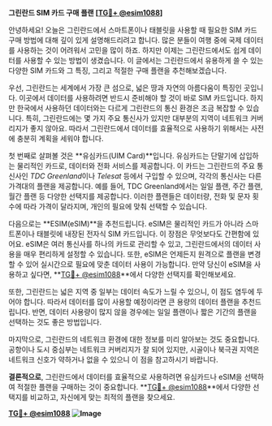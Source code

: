 **그린란드 SIM 카드 구매 플랜 [[TG💪+ @esim1088](https://t.me/s/esim1088)]**

안녕하세요! 오늘은 그린란드에서 스마트폰이나 태블릿을 사용할 때 필요한 SIM 카드 구매 방법에 대해 깊이 있게 설명해드리려고 합니다. 많은 분들이 여행 중에 국제 데이터를 사용하는 것이 어려워서 고민을 많이 하죠. 하지만 이제는 그린란드에서도 쉽게 데이터를 사용할 수 있는 방법이 생겼습니다. 이 글에서는 그린란드에서 유용하게 쓸 수 있는 다양한 SIM 카드와 그 특징, 그리고 적절한 구매 플랜을 추천해보겠습니다.

우선, 그린란드는 세계에서 가장 큰 섬으로, 넓은 땅과 자연의 아름다움이 특징인 곳입니다. 이곳에서 데이터를 사용하려면 반드시 준비해야 할 것이 바로 SIM 카드입니다. 하지만 한국에서 사용하던 데이터와는 다르게 그린란드의 통신 환경은 조금 복잡할 수 있습니다. 특히, 그린란드에는 몇 가지 주요 통신사가 있지만 대부분의 지역이 네트워크 커버리지가 좋지 않아요. 따라서 그린란드에서 데이터를 효율적으로 사용하기 위해서는 사전에 충분히 계획을 세워야 합니다.

첫 번째로 살펴볼 것은 **유심카드(UIM Card)**입니다. 유심카드는 단말기에 삽입하는 물리적인 카드로, 데이터와 전화 서비스를 제공합니다. 이 카드는 그린란드의 주요 통신사인 *TDC Greenland*이나 *Telesat* 등에서 구입할 수 있으며, 각각의 통신사는 다른 가격대의 플랜을 제공합니다. 예를 들어, TDC Greenland에서는 일일 플랜, 주간 플랜, 월간 플랜 등 다양한 선택지를 제공합니다. 이러한 플랜들은 데이터량, 전화 및 문자 횟수에 따라 가격이 달라지며, 개인의 필요에 맞춰 선택할 수 있습니다.

다음으로는 **ESIM(eSIM)**을 추천드립니다. eSIM은 물리적인 카드가 아니라 스마트폰이나 태블릿에 내장된 전자식 SIM 카드입니다. 이 장점은 무엇보다도 간편함에 있어요. eSIM은 여러 통신사를 하나의 카드로 관리할 수 있고, 그린란드에서의 데이터 사용을 매우 편리하게 설정할 수 있습니다. 또한, eSIM은 언제든지 원격으로 플랜을 변경할 수 있어 실시간으로 필요에 맞춘 데이터 사용이 가능합니다. 만약 당신이 eSIM을 사용하고 싶다면, **[TG💪+ @esim1088](https://t.me/s/esim1088)**에서 다양한 선택지를 확인해보세요.

또한, 그린란드는 넓은 지역 중 일부는 데이터 속도가 느릴 수 있으니, 이 점도 염두에 두어야 합니다. 따라서 데이터를 많이 사용할 예정이라면 큰 용량의 데이터 플랜을 추천드립니다. 반면, 데이터 사용량이 많지 않을 경우에는 일일 플랜이나 짧은 기간의 플랜을 선택하는 것도 좋은 방법입니다.

마지막으로, 그린란드의 네트워크 환경에 대한 정보를 미리 알아보는 것도 중요합니다. 공항이나 도시 중심부는 네트워크 커버리지가 잘 되어 있지만, 시골이나 북극권 지역은 네트워크 신호가 약하거나 없을 수 있으니 이 점을 참고하시기 바랍니다.

**결론적으로**, 그린란드에서 데이터를 효율적으로 사용하려면 유심카드나 eSIM을 선택하여 적절한 플랜을 구매하는 것이 중요합니다. **[TG💪+ @esim1088](https://t.me/s/esim1088)**에서 다양한 선택지를 비교하고, 자신에게 맞는 최적의 플랜을 찾으세요. 

**[TG💪+ @esim1088](https://t.me/s/esim1088) ![Image](https://i.postimg.cc/Y0z9fWf4/image.png)**